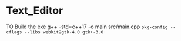 # Text_Editor
TO Build the exe
 g++ -std=c++17 -o main src/main.cpp `pkg-config --cflags --libs webkit2gtk-4.0 gtk+-3.0`
